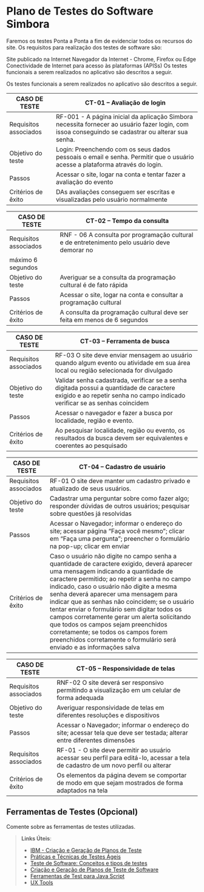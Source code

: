 # Plano de Testes do Software Simbora 
 
Faremos os testes Ponta a Ponta a fim de evidenciar todos os recursos do site. Os requisitos para realização dos testes de software são:

Site publicado na Internet
Navegador da Internet - Chrome, Firefox ou Edge
Conectividade de Internet para acesso às plataformas (APISs)
Os testes funcionais a serem realizados no aplicativo são descritos a seguir.




Os testes funcionais a serem realizados no aplicativo são descritos a seguir. 


| CASO DE TESTE               | CT-01 –  Avaliação de login                              |
|-----------------------------|-----------------------------------------------------------------------------------|
| Requisitos associados       | RF-001 - A página inicial da aplicação Simbora necessita fornecer ao usuário fazer login, com issoa conseguindo se cadastrar ou alterar sua senha. |
| Objetivo do teste           | Login: Preenchendo com os seus dados pessoais o email e senha. Permitir que o usuário acesse a plataforma através do login. |
| Passos                      | Acessar o site, logar na conta e tentar fazer a avaliação do evento |
| Critérios de êxito          | DAs avaliações conseguem ser escritas e visualizadas pelo usuário normalmente |

| CASO DE TESTE               | CT-02 – Tempo da consulta                                                   |
|-----------------------------|-----------------------------------------------------------------------------------|
| Requisitos associados       | RNF - 06 A consulta  por programação cultural e de entretenimento pelo usuário deve demorar no
  máximo 6 segundos|
| Objetivo do teste           | Averiguar se a consulta da programação cultural é de fato rápida |
| Passos                      | Acessar o site, logar na conta e consultar a programação cultural |
| Critérios de êxito          | A consulta da programação cultural deve ser feita em menos de 6 segundos |

| CASO DE TESTE               | CT-03 – Ferramenta de busca                                               |
|-----------------------------|-----------------------------------------------------------------------------------|
| Requisitos associados       | RF-03 O site deve enviar mensagem ao usuário quando algum evento ou atividade em sua área local ou região selecionada for divulgado |
| Objetivo do teste           | Validar senha cadastrada, verificar se a senha digitada possui a quantidade de caractere exigido e ao repetir senha no campo indicado verificar se as senhas coincidem |
| Passos                      | Acessar o navegador e fazer a busca por localidade, região e evento. |
| Critérios de êxito          | Ao pesquisar localidade, região ou evento, os resultados da busca devem ser equivalentes e coerentes ao pesquisado |

| CASO DE TESTE               | CT-04 – Cadastro de usuário                                             |
|-----------------------------|-----------------------------------------------------------------------------------|
| Requisitos associados       | RF-01 O site deve manter um cadastro privado e atualizado de seus usuários.|
| Objetivo do teste           | Cadastrar uma perguntar sobre como fazer algo; responder dúvidas de outros usuários; pesquisar sobre questões já resolvidas |
| Passos                      | Acessar o Navegador; informar o endereço do site; acessar página “Faça você mesmo”; clicar em “Faça uma pergunta”; preencher o formulário na pop-up; clicar em enviar |
| Critérios de êxito          | Caso o usuário não digite no campo senha a quantidade de caractere exigido, deverá aparecer uma mensagem indicando a quantidade de caractere permitido; ao repetir a senha no campo indicado, caso o usuário não digite a mesma senha deverá aparecer uma mensagem para indicar que as senhas não coincidem; se o usuário tentar enviar o formulário sem digitar todos os campos corretamente gerar um alerta solicitando que todos os campos sejam preenchidos corretamente; se todos os campos forem preenchidos corretamente o formulário será enviado e as informações salva |

| CASO DE TESTE               | CT-05 – Responsividade de telas                                                   |
|-----------------------------|-----------------------------------------------------------------------------------|
| Requisitos associados       | RNF-02 O site deverá ser responsivo permitindo a visualização em um celular de forma adequada |
| Objetivo do teste           | Averiguar responsividade de telas em diferentes resoluções e dispositivos |
| Passos                      | Acessar o Navegador; informar o endereço do site; acessar tela que deve ser testada; alterar entre diferentes dimensões |
| Requisitos associados       | RF-01 - O site deve permitir ao usuário acessar seu perfil para editá-lo, acessar a tela de cadastro de um novo perfil ou alterar |
| Critérios de êxito          | Os elementos da página devem se comportar de modo em que sejam mostrados de forma adaptados na tela |




## Ferramentas de Testes (Opcional)

Comente sobre as ferramentas de testes utilizadas.
 
> **Links Úteis**:
> - [IBM - Criação e Geração de Planos de Teste](https://www.ibm.com/developerworks/br/local/rational/criacao_geracao_planos_testes_software/index.html)
> - [Práticas e Técnicas de Testes Ágeis](http://assiste.serpro.gov.br/serproagil/Apresenta/slides.pdf)
> -  [Teste de Software: Conceitos e tipos de testes](https://blog.onedaytesting.com.br/teste-de-software/)
> - [Criação e Geração de Planos de Teste de Software](https://www.ibm.com/developerworks/br/local/rational/criacao_geracao_planos_testes_software/index.html)
> - [Ferramentas de Test para Java Script](https://geekflare.com/javascript-unit-testing/)
> - [UX Tools](https://uxdesign.cc/ux-user-research-and-user-testing-tools-2d339d379dc7)
